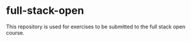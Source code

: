 # full-stack-open

This repository is used for exercises to be submitted to the full stack open course.